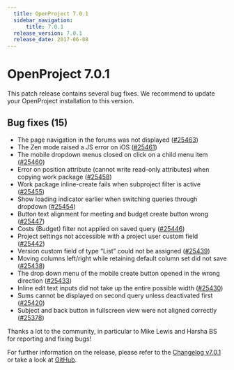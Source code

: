 ```yaml
---
  title: OpenProject 7.0.1
  sidebar_navigation:
      title: 7.0.1
  release_version: 7.0.1
  release_date: 2017-06-08
---
```



# OpenProject 7.0.1

This patch release contains several bug fixes. We recommend to update
your OpenProject installation to this version.

## Bug fixes (15)

  - The page navigation in the forums was not displayed
    ([#25463](https://community.openproject.org/wp/25463))
  - The Zen mode raised a JS error on iOS
    ([#25461](https://community.openproject.org/wp/25461))
  - The mobile dropdown menus closed on click on a child menu item
    ([#25460](https://community.openproject.org/wp/25460))
  - Error on position attribute (cannot write read-only attributes) when
    copying work package
    ([#25458](https://community.openproject.org/wp/25458))
  - Work package inline-create fails when subproject filter is
    active
    ([#25455](https://community.openproject.org/wp/25455))
  - Show loading indicator earlier when switching queries through
    dropdown
    ([#25454](https://community.openproject.org/wp/25454))
  - Button text alignment for meeting and budget create button wrong
    ([#25447](https://community.openproject.org/wp/25447))
  - Costs (Budget) filter not applied on saved query
    ([#25446](https://community.openproject.org/wp/25446))
  - Project settings not accessible with a project user custom field
    ([#25442](https://community.openproject.org/wp/25442))
  - Version custom field of type “List” could not be assigned
    ([#25439](https://community.openproject.org/wp/25439))
  - Moving columns left/right while retaining default column set did not
    save
    ([#25438](https://community.openproject.org/wp/25438))
  - The drop down menu of the mobile create button opened in the wrong
    direction
    ([#25433](https://community.openproject.org/wp/25433))
  - Inline edit text inputs did not take up the entire possible width
    ([#25430](https://community.openproject.org/wp/25430))
  - Sums cannot be displayed on second query unless deactivated first
    ([#25420](https://community.openproject.org/wp/25420))
  - Subject
    and back button in fullscreen view were not aligned correctly
    ([#25378](https://community.openproject.org/wp/25378))

Thanks a lot to the community, in particular to Mike Lewis and Harsha BS
for reporting and fixing bugs!

For further information on the release, please refer to the [Changelog
v7.0.1](https://community.openproject.org/versions/924) 
or take a look at
[GitHub](https://github.com/opf/openproject/tree/v7.0.1).


